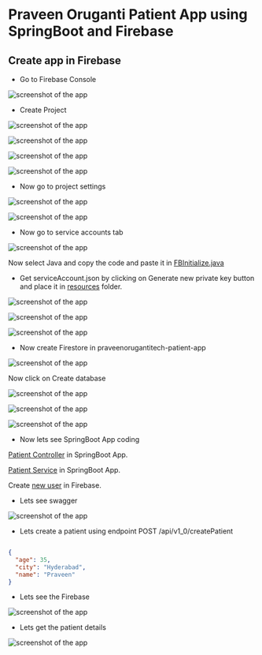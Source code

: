 # Praveen Oruganti Patient App using SpringBoot and Firebase

## Create app in Firebase

- Go to Firebase Console

![screenshot of the app](https://raw.githubusercontent.com/praveenorugantitech/praveenorugantitech-springboot/master/0_Projects/praveenorugantitech-springboot-firebase/src/main/resources/images/1.PNG)

- Create Project

![screenshot of the app](https://raw.githubusercontent.com/praveenorugantitech/praveenorugantitech-springboot/master/0_Projects/praveenorugantitech-springboot-firebase/src/main/resources/images/2.PNG)

![screenshot of the app](https://raw.githubusercontent.com/praveenorugantitech/praveenorugantitech-springboot/master/0_Projects/praveenorugantitech-springboot-firebase/src/main/resources/images/3.PNG)

![screenshot of the app](https://raw.githubusercontent.com/praveenorugantitech/praveenorugantitech-springboot/master/0_Projects/praveenorugantitech-springboot-firebase/src/main/resources/images/4.PNG)

![screenshot of the app](https://raw.githubusercontent.com/praveenorugantitech/praveenorugantitech-springboot/master/0_Projects/praveenorugantitech-springboot-firebase/src/main/resources/images/5.PNG)

- Now go to project settings

![screenshot of the app](https://raw.githubusercontent.com/praveenorugantitech/praveenorugantitech-springboot/master/0_Projects/praveenorugantitech-springboot-firebase/src/main/resources/images/6.PNG)

![screenshot of the app](https://raw.githubusercontent.com/praveenorugantitech/praveenorugantitech-springboot/master/0_Projects/praveenorugantitech-springboot-firebase/src/main/resources/images/7.PNG)

- Now go to service accounts tab

![screenshot of the app](https://raw.githubusercontent.com/praveenorugantitech/praveenorugantitech-springboot/master/0_Projects/praveenorugantitech-springboot-firebase/src/main/resources/images/8.PNG)


Now select Java and copy the code and paste it in [FBInitialize.java](https://github.com/praveenorugantitech/praveenorugantitech-springboot/blob/master/0_Projects/praveenorugantitech-springboot-firebase/src/main/java/com/praveen/patient/repository/FBInitialize.java)

- Get serviceAccount.json by clicking on Generate new private key button and place it in [resources](https://github.com/praveenorugantitech/praveenorugantitech-springboot-firebase/tree/master/src/main/resources) folder.

![screenshot of the app](https://raw.githubusercontent.com/praveenorugantitech/praveenorugantitech-springboot/master/0_Projects/praveenorugantitech-springboot-firebase/src/main/resources/images/9.PNG)

![screenshot of the app](https://raw.githubusercontent.com/praveenorugantitech/praveenorugantitech-springboot/master/0_Projects/praveenorugantitech-springboot-firebase/src/main/resources/images/10.PNG)

![screenshot of the app](https://raw.githubusercontent.com/praveenorugantitech/praveenorugantitech-springboot/master/0_Projects/praveenorugantitech-springboot-firebase/src/main/resources/images/11.PNG)

- Now create Firestore in praveenorugantitech-patient-app

![screenshot of the app](https://raw.githubusercontent.com/praveenorugantitech/praveenorugantitech-springboot/master/0_Projects/praveenorugantitech-springboot-firebase/src/main/resources/images/12.PNG)

Now click on Create database

![screenshot of the app](https://raw.githubusercontent.com/praveenorugantitech/praveenorugantitech-springboot/master/0_Projects/praveenorugantitech-springboot-firebase/src/main/resources/images/13.PNG)

![screenshot of the app](https://raw.githubusercontent.com/praveenorugantitech/praveenorugantitech-springboot/master/0_Projects/praveenorugantitech-springboot-firebase/src/main/resources/images/14.PNG)

![screenshot of the app](https://raw.githubusercontent.com/praveenorugantitech/praveenorugantitech-springboot/master/0_Projects/praveenorugantitech-springboot-firebase/src/main/resources/images/15.PNG)


- Now lets see SpringBoot App coding

[Patient Controller](https://github.com/praveenorugantitech/praveenorugantitech-springboot/blob/master/0_Projects/praveenorugantitech-springboot-firebase/src/main/java/com/praveen/patient/controller/PatientController.java) in SpringBoot App.
 
[Patient Service](https://github.com/praveenorugantitech/praveenorugantitech-springboot/blob/master/0_Projects/praveenorugantitech-springboot-firebase/src/main/java/com/praveen/patient/service/PatientServiceImpl.java) in SpringBoot App.

Create [new user](https://github.com/praveenorugantitech/praveenorugantitech-springboot/blob/master/0_Projects/praveenorugantitech-springboot-firebase/src/main/java/com/praveen/patient/service/AuthServiceImpl.java) in Firebase.

- Lets see swagger 

![screenshot of the app](https://raw.githubusercontent.com/praveenorugantitech/praveenorugantitech-springboot/master/0_Projects/praveenorugantitech-springboot-firebase/src/main/resources/images/16.PNG)

- Lets create a patient using endpoint POST /api/v1_0/createPatient

```JSON

{
  "age": 35,
  "city": "Hyderabad",
  "name": "Praveen"
}

```

- Lets see the Firebase

![screenshot of the app](https://raw.githubusercontent.com/praveenorugantitech/praveenorugantitech-springboot/master/0_Projects/praveenorugantitech-springboot-firebase/src/main/resources/images/17.PNG)

- Lets get the patient details

![screenshot of the app](https://raw.githubusercontent.com/praveenorugantitech/praveenorugantitech-springboot/master/0_Projects/praveenorugantitech-springboot-firebase/src/main/resources/images/18.PNG)

<script data-name="BMC-Widget" src="https://cdnjs.buymeacoffee.com/1.0.0/widget.prod.min.js" data-id="praveenoruganti" data-description="Support me on Buy me a coffee!" data-message="Thank you for visiting. You can now buy me a coffee!" data-color="#5F7FFF" data-position="Right" data-x_margin="18" data-y_margin="18"></script>




